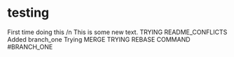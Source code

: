 # testing
First time doing this /n
This is some new text.
TRYING README_CONFLICTS
Added branch_one
Trying MERGE
TRYING REBASE COMMAND #BRANCH_ONE
